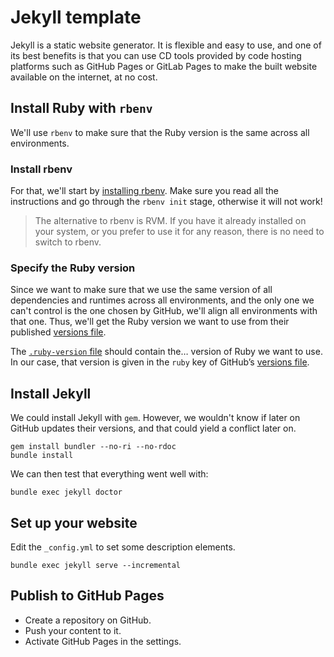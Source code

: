 # Jekyll template

Jekyll is a static website generator. It is flexible and easy to use, and one of its best benefits is that you can use CD tools provided by code hosting platforms such as GitHub Pages or GitLab Pages to make the built website available on the internet, at no cost.


## Install Ruby with `rbenv`

We'll use `rbenv` to make sure that the Ruby version is the same across all environments.

### Install rbenv

For that, we'll start by [installing rbenv](https://github.com/rbenv/rbenv#installation). Make sure you read all the instructions and go through the `rbenv init` stage, otherwise it will not work!

> The alternative to rbenv is RVM. If you have it already installed on your system, or you prefer to use it for any reason, there is no need to switch to rbenv.

### Specify the Ruby version

Since we want to make sure that we use the same version of all dependencies and runtimes across all environments, and the only one we can't control is the one chosen by GitHub, we'll align all environments with that one. Thus, we'll get the Ruby version we want to use from their published [versions file](https://pages.github.com/versions.json).

The [`.ruby-version` file](https://github.com/rbenv/rbenv#choosing-the-ruby-version) should contain the… version of Ruby we want to use. In our case, that version is given in the `ruby` key of GitHub’s [versions file](https://pages.github.com/versions.json).

## Install Jekyll

We could install Jekyll with `gem`. However, we wouldn't know if later on GitHub updates their versions, and that could yield a conflict later on.

```
gem install bundler --no-ri --no-rdoc
bundle install
```

We can then test that everything went well with:

```
bundle exec jekyll doctor
```

## Set up your website

Edit the `_config.yml` to set some description elements.

```
bundle exec jekyll serve --incremental
```

## Publish to GitHub Pages

- Create a repository on GitHub.
- Push your content to it.
- Activate GitHub Pages in the settings.
